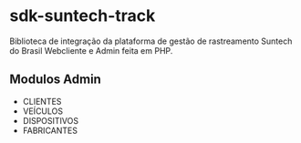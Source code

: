 # sdk-suntech-track


Biblioteca de integração da plataforma de gestão de rastreamento Suntech do Brasil Webcliente e Admin feita em PHP.

## Modulos Admin
* CLIENTES
* VEÍCULOS
* DISPOSITIVOS 
* FABRICANTES

